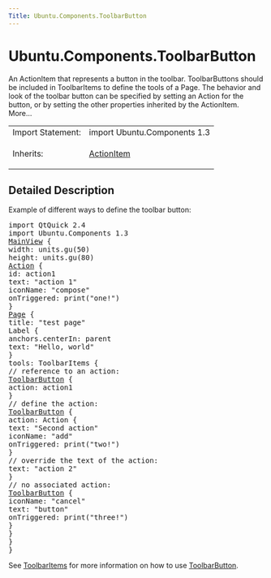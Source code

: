 ```yaml
---
Title: Ubuntu.Components.ToolbarButton
---
```


# Ubuntu.Components.ToolbarButton

<span class="subtitle"></span>
<!-- $$$ToolbarButton-brief -->
<p>An ActionItem that represents a button in the toolbar. ToolbarButtons should be included in ToolbarItems to define the tools of a Page. The behavior and look of the toolbar button can be specified by setting an Action for the button, or by setting the other properties inherited by the ActionItem. More...</p>
<!-- @@@ToolbarButton -->
<table class="alignedsummary">
<tr><td class="memItemLeft rightAlign topAlign"> Import Statement:</td><td class="memItemRight bottomAlign"> import Ubuntu.Components 1.3</td></tr><tr><td class="memItemLeft rightAlign topAlign"> Inherits:</td><td class="memItemRight bottomAlign"> <p><a href="..//Ubuntu.Components.ActionItem.md">ActionItem</a></p>
</td></tr></table><ul>
</ul>
<!-- $$$ToolbarButton-description -->
<h2 id="details">Detailed Description</h2>
</p>
<p>Example of different ways to define the toolbar button:</p>
<pre class="qml">import QtQuick 2.4
import Ubuntu.Components 1.3
<span class="type"><a href="..//Ubuntu.Components.MainView.md">MainView</a></span> {
<span class="name">width</span>: <span class="name">units</span>.<span class="name">gu</span>(<span class="number">50</span>)
<span class="name">height</span>: <span class="name">units</span>.<span class="name">gu</span>(<span class="number">80</span>)
<span class="type"><a href="..//Ubuntu.Components.Action.md">Action</a></span> {
<span class="name">id</span>: <span class="name">action1</span>
<span class="name">text</span>: <span class="string">&quot;action 1&quot;</span>
<span class="name">iconName</span>: <span class="string">&quot;compose&quot;</span>
<span class="name">onTriggered</span>: <span class="name">print</span>(<span class="string">&quot;one!&quot;</span>)
}
<span class="type"><a href="..//Ubuntu.Components.Page.md">Page</a></span> {
<span class="name">title</span>: <span class="string">&quot;test page&quot;</span>
<span class="type">Label</span> {
<span class="name">anchors</span>.centerIn: <span class="name">parent</span>
<span class="name">text</span>: <span class="string">&quot;Hello, world&quot;</span>
}
<span class="name">tools</span>: <span class="name">ToolbarItems</span> {
<span class="comment">// reference to an action:</span>
<span class="type"><a href="..//Ubuntu.Components.ToolbarButton.md">ToolbarButton</a></span> {
<span class="name">action</span>: <span class="name">action1</span>
}
<span class="comment">// define the action:</span>
<span class="type"><a href="..//Ubuntu.Components.ToolbarButton.md">ToolbarButton</a></span> {
<span class="name">action</span>: <span class="name">Action</span> {
<span class="name">text</span>: <span class="string">&quot;Second action&quot;</span>
<span class="name">iconName</span>: <span class="string">&quot;add&quot;</span>
<span class="name">onTriggered</span>: <span class="name">print</span>(<span class="string">&quot;two!&quot;</span>)
}
<span class="comment">// override the text of the action:</span>
<span class="name">text</span>: <span class="string">&quot;action 2&quot;</span>
}
<span class="comment">// no associated action:</span>
<span class="type"><a href="..//Ubuntu.Components.ToolbarButton.md">ToolbarButton</a></span> {
<span class="name">iconName</span>: <span class="string">&quot;cancel&quot;</span>
<span class="name">text</span>: <span class="string">&quot;button&quot;</span>
<span class="name">onTriggered</span>: <span class="name">print</span>(<span class="string">&quot;three!&quot;</span>)
}
}
}
}</pre>
<p>See <a href="https://developer.ubuntu.comapps/qml/sdk-15.04.4/Ubuntu.Components.ToolbarItems/">ToolbarItems</a> for more information on how to use <a href="..//Ubuntu.Components.ToolbarButton.md">ToolbarButton</a>.</p>
<!-- @@@ToolbarButton -->
